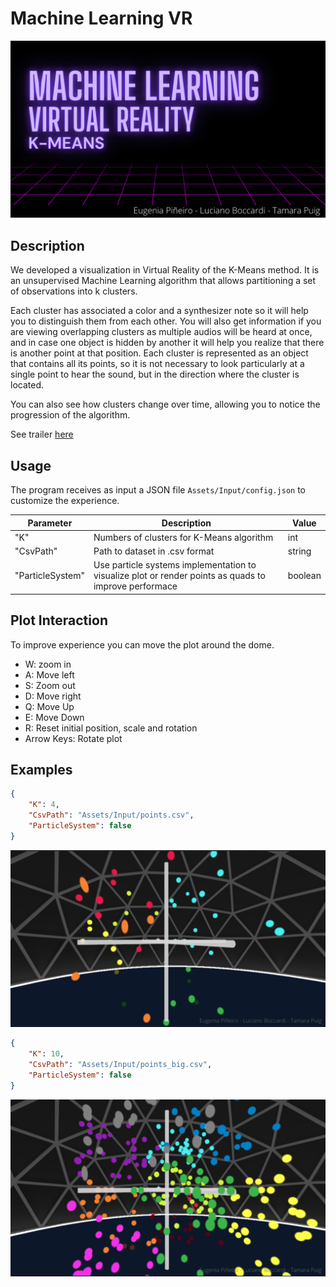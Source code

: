 # Machine Learning VR

![Autoencoder](./images/portada.png)

## Description
We developed a visualization in Virtual Reality of the K-Means method. It is an unsupervised Machine Learning algorithm that allows partitioning a set of observations into k clusters.

Each cluster has associated a color and a synthesizer note so it will help you to distinguish them from each other. You will also get information if you are viewing overlapping clusters as multiple audios will be heard at once, and in case one object is hidden by another it will help you realize that there is another point at that position. Each cluster is represented as an object that contains all its points, so it is not necessary to look particularly at a single point to hear the sound, but in the direction where the cluster is located.

You can also see how clusters change over time, allowing you to notice the progression of the algorithm.

See trailer [here](https://youtu.be/rBi8RNrcMoI)
## Usage 

The program receives as input a JSON file `Assets/Input/config.json` to customize the experience.  

| Parameter | Description                    | Value|
| ------------- | ------------------------------ | ------------- |
|"K"     |  Numbers of clusters for K-Means algorithm | int |
|"CsvPath"     | Path to dataset in .csv format  | string |
|"ParticleSystem"   | Use particle systems implementation to visualize plot or render points as quads to improve performace | boolean | 



## Plot Interaction
To improve experience you can move the plot around the dome.

- W: zoom in
- A: Move left 
- S: Zoom out
- D: Move right
- Q: Move Up
- E: Move Down 
- R: Reset initial position, scale and rotation
- Arrow Keys: Rotate plot 


## Examples 


```json
{
    "K": 4,
    "CsvPath": "Assets/Input/points.csv",
    "ParticleSystem": false
}
```
![Points](./images/points.png)

```json
{
    "K": 10,
    "CsvPath": "Assets/Input/points_big.csv",
    "ParticleSystem": false
}
```
![Points big example](./images/points_big.png)


